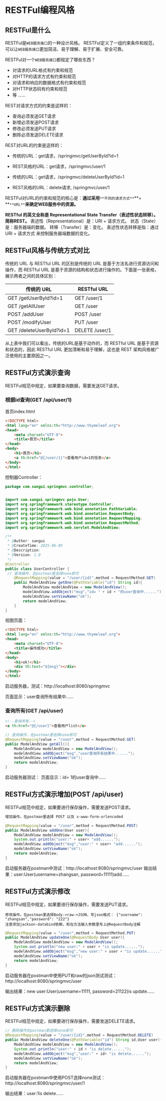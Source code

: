 # RESTFul编程风格

## RESTFul是什么

RESTFul是`WEB服务接口`的一种设计风格。
RESTFul定义了一组约束条件和规范，可以让`WEB服务接口`更加简洁、易于理解、易于扩展、安全可靠。

RESTFul对一个`WEB服务接口`都规定了哪些东西？

- 对请求的URL格式有约束和规范
- 对HTTP的请求方式有约束和规范
- 对请求和响应的数据格式有约束和规范
- 对HTTP状态码有约束和规范
- 等 ......

REST对请求方式的约束是这样的：

- 查询必须发送GET请求
- 新增必须发送POST请求
- 修改必须发送PUT请求
- 删除必须发送DELETE请求

REST对URL的约束是这样的：

- 传统的URL：get请求，/springmvc/getUserById?id=1
- REST风格的URL：get请求，/springmvc/user/1

- 传统的URL：get请求，/springmvc/deleteUserById?id=1
- REST风格的URL：delete请求, /springmvc/user/1

RESTFul对URL的约束和规范的核心是：**通过采用**`**不同的请求方式**`**+ **`**URL**`**来确定WEB服务中的资源。**

**RESTful 的英文全称是 Representational State Transfer（表述性状态转移）。简称REST。**
表述性（Representational）是：URI + 请求方式。
状态（State）是：服务器端的数据。
转移（Transfer）是：变化。
表述性状态转移是指：通过 URI + 请求方式 来控制服务器端数据的变化。

## RESTFul风格与传统方式对比

传统的 URL 与 RESTful URL 的区别是传统的 URL 是基于方法名进行资源访问和操作，而 RESTful URL 是基于资源的结构和状态进行操作的。下面是一张表格，展示两者之间的具体区别：

| **传统的 URL**           | **RESTful URL** |
| ------------------------ | --------------- |
| GET /getUserById?id=1    | GET /user/1     |
| GET /getAllUser          | GET /user       |
| POST /addUser            | POST /user      |
| POST /modifyUser         | PUT /user       |
| GET /deleteUserById?id=1 | DELETE /user/1  |

从上表中我们可以看出，传统的URL是基于动作的，而 RESTful URL 是基于资源和状态的，因此 RESTful URL 更加清晰和易于理解，这也是 REST 架构风格被广泛使用的主要原因之一。

## RESTFul方式演示查询

RESTFul规范中规定，如果要查询数据，需要发送GET请求。

### 根据id查询(GET /api/user/1)

首页index.html

```html
<!DOCTYPE html>
<html lang="en" xmlns:th="http://www.thymeleaf.org">
<head>
    <meta charset="UTF-8">
    <title>首页</title>
</head>
<body>
    <h1>首页</h1>
    <a th:href="@{/user/1}">查看用户id=1的信息</a>
</body>
</html>
```

控制器Controller：

```java
package com.sangui.springmvc.controller;


import com.sangui.springmvc.pojo.User;
import org.springframework.stereotype.Controller;
import org.springframework.web.bind.annotation.PathVariable;
import org.springframework.web.bind.annotation.RequestBody;
import org.springframework.web.bind.annotation.RequestMapping;
import org.springframework.web.bind.annotation.RequestMethod;
import org.springframework.web.servlet.ModelAndView;

/**
 * @Author: sangui
 * @CreateTime: 2025-06-05
 * @Description:
 * @Version: 1.0
 */
@Controller
public class UserController {
 // 查询操作，在postman里选择none即可
    @RequestMapping(value = "/user/{id}",method = RequestMethod.GET)
    public ModelAndView getOne(@PathVariable("id") String id){
        ModelAndView modelAndView = new ModelAndView();
        modelAndView.addObject("msg","id= " + id + "的user查询中......");
        modelAndView.setViewName("ok");
        return modelAndView;
    }
}
```



视图页面：

```html
<!DOCTYPE html>
<html lang="en" xmlns:th="http://www.thymeleaf.org">
<head>
    <meta charset="UTF-8">
    <title>操作成功</title>
</head>
<body>
    <h1>ok!</h1>
    <div th:text="${msg}"></div>
</body>
</html>
```

启动服务器，测试：http://localhost:8080/springmvc

页面显示：user查询所有结果中......

### 查询所有(GET /api/user)

```html
<!--查询所有-->
<a th:href="@{/user}">查看用户list</a>
```

```java
// 查询操作，在postman里选择none即可
@RequestMapping(value = "/user",method = RequestMethod.GET)
public ModelAndView getAll(){
    ModelAndView modelAndView = new ModelAndView();
    modelAndView.addObject("msg","user查询所有结果中......");
    modelAndView.setViewName("ok");
    return modelAndView;
}
```

启动服务器测试：
页面显示：id= 1的user查询中......

## RESTFul方式演示增加(POST /api/user)

RESTFul规范中规定，如果要进行保存操作，需要发送POST请求。

```html
增加操作。在postman里选择 POST 以及 x-www-form-urlencoded
```

```java
@RequestMapping(value = "/user",method = RequestMethod.POST)
public ModelAndView addOne(User user){
    ModelAndView modelAndView = new ModelAndView();
    System.out.println("user:" + user+ "add......");
    modelAndView.addObject("msg","user:" + user+ "add......");
    modelAndView.setViewName("ok");
    return modelAndView;
}
```

启动服务器在postman中测试：http://localhost:8080/springmvc/user
输出结果：user:User(username=zhangsan, password=11111)add......

## RESTFul方式演示修改

RESTFul规范中规定，如果要进行保存操作，需要发送PUT请求。

```
修改操作。在postman里选择Body->raw->JSON，写json格式： {"username": "zhangsan","password": "222"}
注意添加jackson-databind依赖，和在方法输入参数里写上@RequestBody注解
```

```java
@RequestMapping(value = "/user",method = RequestMethod.PUT)
public ModelAndView updateOne(@RequestBody User user){
    ModelAndView modelAndView = new ModelAndView();
    System.out.println("new user:" + user + "is update......");
    modelAndView.addObject("msg","new user:" + user + "is update......");
    modelAndView.setViewName("ok");
    return modelAndView;
}
```

启动服务器在postman中使用PUT和raw的json测试测试：http://localhost:8080/springmvc/user

输出结果：new user:User(username=11111, password=21122)is update......

## RESTFul方式演示删除

RESTFul规范中规定，如果要进行保存操作，需要发送DELETE请求。

```java
// 删除操作在postman里选择none即可
@RequestMapping(value = "/user/{id}",method = RequestMethod.DELETE)
public ModelAndView deleteOne(@PathVariable("id") String id,User user){
    ModelAndView modelAndView = new ModelAndView();
    System.out.println("user:" + id + "is delete......");
    modelAndView.addObject("msg","user:" + id+ "is delete......");
    modelAndView.setViewName("ok");
    return modelAndView;
}
```

启动服务器在postman中使用POST选择none测试：http://localhost:8080/springmvc/user/1

输出结果：user:1is delete......



